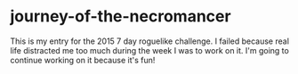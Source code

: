 # journey-of-the-necromancer
This is my entry for the 2015 7 day roguelike challenge.
I failed because real life distracted me too much during the week I was to work on it.
I'm going to continue working on it because it's fun!
